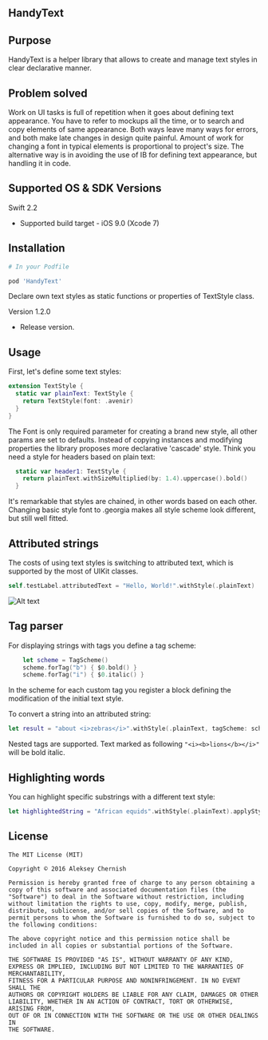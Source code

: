 HandyText
--------------

Purpose
--------------
HandyText is a helper library that allows to create and manage text styles in clear declarative manner.

Problem solved
--------------

Work on UI tasks is full of repetition when it goes about defining text appearance. You have to refer to mockups all the time, or to search and copy elements of same appearance. Both ways leave many ways for errors, and both make late changes in design quite painful. Amount of work for changing a font in typical elements is proportional to project's size.
The alternative way is in avoiding the use of IB for defining text appearance, but handling it in code. 


Supported OS & SDK Versions
-----------------------------

Swift 2.2
* Supported build target - iOS 9.0 (Xcode 7)

Installation
--------------

```ruby
# In your Podfile

pod 'HandyText'
```

Declare own text styles as static functions or properties of TextStyle class.

Version 1.2.0

- Release version.

Usage
--------------

First, let's define some text styles:

```swift
extension TextStyle {
  static var plainText: TextStyle {
    return TextStyle(font: .avenir)
  }
}
```

The Font is only required parameter for creating a brand new style, all other params are set to defaults. Instead of copying instances and modifying properties the library proposes more declarative 'cascade' style. Think you need a style for headers based on plain text:

```swift
  static var header1: TextStyle {
    return plainText.withSizeMultiplied(by: 1.4).uppercase().bold()
  }
```

It's remarkable that styles are chained, in other words based on each other. Changing basic style font to .georgia makes all style scheme look different, but still well fitted.

Attributed strings
----------------

The costs of using text styles is switching to attributed text, which is supported by the most of UIKit classes.

```swift
self.testLabel.attributedText = "Hello, World!".withStyle(.plainText)
```
![Alt text](HandyText/img/01.png?raw=true "Hello!!!")

Tag parser
----------------

For displaying strings with tags you define a tag scheme:

```swift
    let scheme = TagScheme()
    scheme.forTag("b") { $0.bold() }
    scheme.forTag("i") { $0.italic() }
```
In the scheme for each custom tag you register a block defining the modification of the initial text style.

To convert a string into an attributed string:

```swift
let result = "about <i>zebras</i>".withStyle(.plainText, tagScheme: scheme)
```

Nested tags are supported. Text marked as following ```"<i><b>lions</b></i>"``` will be bold italic.


Highlighting words
----------------

You can highlight specific substrings with a different text style:

```swift
let highlightedString = "African equids".withStyle(.plainText).applyStyle(.header, toOccurencesOf: "African")
```


License
----------------

    The MIT License (MIT)

    Copyright © 2016 Aleksey Chernish

    Permission is hereby granted free of charge to any person obtaining a copy of this software and associated documentation files (the "Software") to deal in the Software without restriction, including without limitation the rights to use, copy, modify, merge, publish, distribute, sublicense, and/or sell copies of the Software, and to permit persons to whom the Software is furnished to do so, subject to the following conditions:

    The above copyright notice and this permission notice shall be included in all copies or substantial portions of the Software.

    THE SOFTWARE IS PROVIDED "AS IS", WITHOUT WARRANTY OF ANY KIND, EXPRESS OR IMPLIED, INCLUDING BUT NOT LIMITED TO THE WARRANTIES OF MERCHANTABILITY,
    FITNESS FOR A PARTICULAR PURPOSE AND NONINFRINGEMENT. IN NO EVENT SHALL THE
    AUTHORS OR COPYRIGHT HOLDERS BE LIABLE FOR ANY CLAIM, DAMAGES OR OTHER
    LIABILITY, WHETHER IN AN ACTION OF CONTRACT, TORT OR OTHERWISE, ARISING FROM,
    OUT OF OR IN CONNECTION WITH THE SOFTWARE OR THE USE OR OTHER DEALINGS IN
    THE SOFTWARE.

